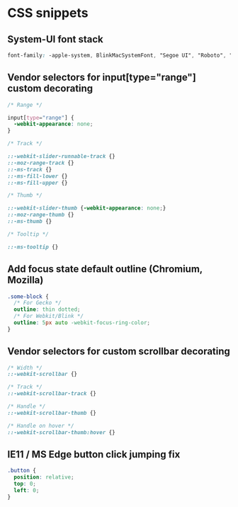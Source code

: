 # CSS snippets

## System-UI font stack

```css
font-family: -apple-system, BlinkMacSystemFont, "Segoe UI", "Roboto", "Oxygen", "Ubuntu", "Cantarell", "Fira Sans", "Droid Sans", "Helvetica Neue", sans-serif;
```

## Vendor selectors for input[type="range"] custom decorating

``` css
/* Range */

input[type="range"] {
  -webkit-appearance: none;
}

/* Track */

::-webkit-slider-runnable-track {}
::-moz-range-track {}
::-ms-track {}
::-ms-fill-lower {}
::-ms-fill-upper {}

/* Thumb */

::-webkit-slider-thumb {-webkit-appearance: none;}
::-moz-range-thumb {}
::-ms-thumb {}

/* Tooltip */

::-ms-tooltip {}
```

## Add focus state default outline (Chromium, Mozilla)

``` css
.some-block {
  /* For Gecko */
  outline: thin dotted;
  /* For Webkit/Blink */
  outline: 5px auto -webkit-focus-ring-color;
}
```

## Vendor selectors for custom scrollbar decorating

``` css
/* Width */
::-webkit-scrollbar {}

/* Track */
::-webkit-scrollbar-track {}

/* Handle */
::-webkit-scrollbar-thumb {}

/* Handle on hover */
::-webkit-scrollbar-thumb:hover {}
```

## IE11 / MS Edge button click jumping fix

``` css
.button {
  position: relative;
  top: 0;
  left: 0;
}
```
